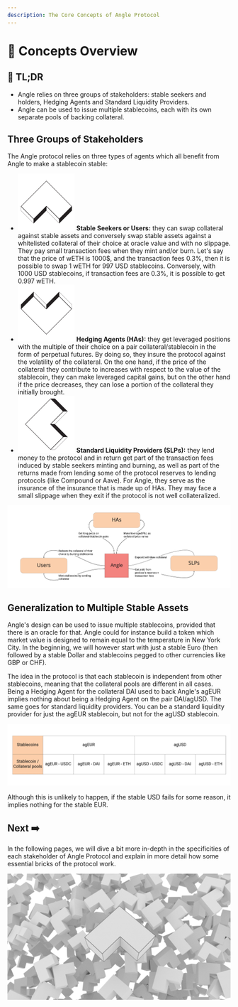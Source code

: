 ```yaml
---
description: The Core Concepts of Angle Protocol
---
```


# 🔭 Concepts Overview

## 🔎 TL;DR

* Angle relies on three groups of stakeholders: stable seekers and holders, Hedging Agents and Standard Liquidity Providers.
* Angle can be used to issue multiple stablecoins, each with its own separate pools of backing collateral.

## Three Groups of Stakeholders

The Angle protocol relies on three types of agents which all benefit from Angle to make a stablecoin stable:

* ![](../.gitbook/assets/emoji-user.png) **Stable Seekers or Users:** they can swap collateral against stable assets and conversely swap stable assets against a whitelisted collateral of their choice at oracle value and with no slippage. They pay small transaction fees when they mint and/or burn. Let's say that the price of wETH is 1000$, and the transaction fees 0.3%, then it is possible to swap 1 wETH for 997 USD stablecoins. Conversely, with 1000 USD stablecoins, if transaction fees are 0.3%, it is possible to get 0.997 wETH.
*  ![](../.gitbook/assets/emoji-ha.png) **Hedging Agents \(HAs\):** they get leveraged positions with the multiple of their choice on a pair collateral/stablecoin in the form of perpetual futures. By doing so, they insure the protocol against the volatility of the collateral. On the one hand, if the price of the collateral they contribute to increases with respect to the value of the stablecoin, they can make leveraged capital gains, but on the other hand if the price decreases, they can lose a portion of the collateral they initially brought. 
* ![](../.gitbook/assets/emoji-slp.png) **Standard Liquidity Providers \(SLPs\):** they lend money to the protocol and in return get part of the transaction fees induced by stable seekers minting and burning, as well as part of the returns made from lending some of the protocol reserves to lending protocols \(like Compound or Aave\). For Angle, they serve as the insurance of the insurance that is made up of HAs. They may face a small slippage when they exit if the protocol is not well collateralized.

![Angle&apos;s Stakeholders](../.gitbook/assets/protocol.jpg)

## Generalization to Multiple Stable Assets

Angle's design can be used to issue multiple stablecoins, provided that there is an oracle for that. Angle could for instance build a token which market value is designed to remain equal to the temperature in New York City. In the beginning, we will however start with just a stable Euro \(then followed by a stable Dollar and stablecoins pegged to other currencies like GBP or CHF\).

The idea in the protocol is that each stablecoin is independent from other stablecoins, meaning that the collateral pools are different in all cases. Being a Hedging Agent for the collateral DAI used to back Angle's agEUR implies nothing about being a Hedging Agent on the pair DAI/agUSD. The same goes for standard liquidity providers. You can be a standard liquidity provider for just the agEUR stablecoin, but not for the agUSD stablecoin.

![Angle&apos;s collateral pools are different from one stablecoin to another](../.gitbook/assets/division-of-funds.jpg)

Although this is unlikely to happen, if the stable USD fails for some reason, it implies nothing for the stable EUR.

## Next ➡️

In the following pages, we will dive a bit more in-depth in the specificities of each stakeholder of Angle Protocol and explain in more detail how some essential bricks of the protocol work.

![](../.gitbook/assets/angle_atmos_v7%20%281%29.jpg)

